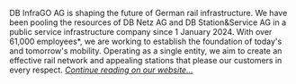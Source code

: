 DB InfraGO AG is shaping the future of German rail infrastructure. We have been pooling the resources of DB Netz AG and DB Station&Service AG in a public service infrastructure company since 1 January 2024. With over 61,000 employees*, we are working to establish the foundation of today's and tomorrow's mobility. Operating as a single entity, we aim to create an effective rail network and appealing stations that please our customers in every respect. *[Continue reading on our website…](https://www.dbinfrago.com/web-en/profile-12541196)*

